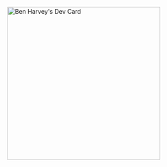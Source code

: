 <a href="https://app.daily.dev/benharvey"><img src="https://api.daily.dev/devcards/v2/z2WEvmakWzNhZicKv5lLA.png?type=default&r=lul" width="356" alt="Ben Harvey's Dev Card"/></a>
<!--
**xBen-Harveyx/xBen-Harveyx** is a ✨ _special_ ✨ repository because its `README.md` (this file) appears on your GitHub profile.

Here are some ideas to get you started:

- 🔭 I’m currently working on ...
- 🌱 I’m currently learning ...
- 👯 I’m looking to collaborate on ...
- 🤔 I’m looking for help with ...
- 💬 Ask me about ...
- 📫 How to reach me: ...
- 😄 Pronouns: ...
- ⚡ Fun fact: ...
-->
